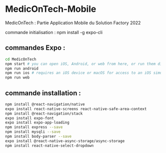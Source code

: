 # MedicOnTech-Mobile
MedicOnTech : Partie Application Mobile du Solution Factory 2022

commande initialisation : 
npm install -g expo-cli

## commandes Expo :
```bash
cd MedicOnTech
npm start # you can open iOS, Android, or web from here, or run them directly with the commands below.
npm run android
npm run ios # requires an iOS device or macOS for access to an iOS simulator
npm run web
```

## commande installation : 
```bash
npm install @react-navigation/native
expo install react-native-screens react-native-safe-area-context
npm install @react-navigation/stack
expo install expo-font
expo install expo-app-loading
npm install express --save
npm install mysqli --save
npm install body-parser --save
expo install @react-native-async-storage/async-storage
npm install react-native-select-dropdown
```